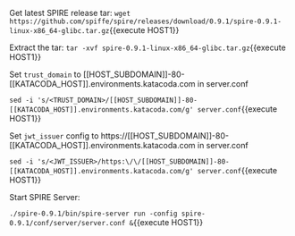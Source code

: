 Get latest SPIRE release tar:
 `wget https://github.com/spiffe/spire/releases/download/0.9.1/spire-0.9.1-linux-x86_64-glibc.tar.gz`{{execute HOST1}}

Extract the tar:
`tar -xvf spire-0.9.1-linux-x86_64-glibc.tar.gz`{{execute HOST1}}

Set `trust_domain` to [[HOST_SUBDOMAIN]]-80-[[KATACODA_HOST]].environments.katacoda.com in server.conf

`sed -i 's/<TRUST_DOMAIN>/[[HOST_SUBDOMAIN]]-80-[[KATACODA_HOST]].environments.katacoda.com/g' server.conf`{{execute HOST1}}


Set `jwt_issuer`  config to https://[[HOST_SUBDOMAIN]]-80-[[KATACODA_HOST]].environments.katacoda.com in server.conf

`sed -i 's/<JWT_ISSUER>/https:\/\/[[HOST_SUBDOMAIN]]-80-[[KATACODA_HOST]].environments.katacoda.com/g' server.conf`{{execute HOST1}}

Start SPIRE Server:

`./spire-0.9.1/bin/spire-server run -config spire-0.9.1/conf/server/server.conf &`{{execute HOST1}}